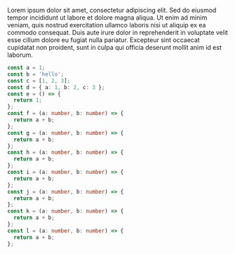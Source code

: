 Lorem ipsum dolor sit amet, consectetur adipiscing elit. Sed do eiusmod tempor incididunt ut labore et dolore magna aliqua. Ut enim ad minim veniam, quis nostrud exercitation ullamco laboris nisi ut aliquip ex ea commodo consequat. Duis aute irure dolor in reprehenderit in voluptate velit esse cillum dolore eu fugiat nulla pariatur. Excepteur sint occaecat cupidatat non proident, sunt in culpa qui officia deserunt mollit anim id est laborum.

```ts
const a = 1;
const b = 'hello';
const c = [1, 2, 3];
const d = { a: 1, b: 2, c: 3 };
const e = () => {
  return 1;
};
const f = (a: number, b: number) => {
  return a + b;
};
const g = (a: number, b: number) => {
  return a + b;
};
const h = (a: number, b: number) => {
  return a + b;
};
const i = (a: number, b: number) => {
  return a + b;
};
const j = (a: number, b: number) => {
  return a + b;
};
const k = (a: number, b: number) => {
  return a + b;
};
const l = (a: number, b: number) => {
  return a + b;
};
```
